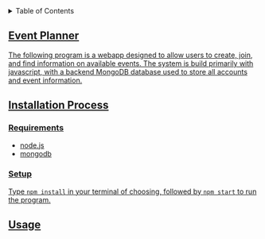 <details>
  <summary>Table of Contents</summary>
  <ol>
    <li>
      <a href="#Event-Planner"Event Planner</a>
      <a href="#Install"Installation Process</a>
          <ul>
            <li><a href="#requirements">Requirements</a></li>
            <li><a href="#setup">Setup</a></li>
          </ul>
      <a href="#usage"Usage</a>
    </li>
  </ol>
</details>

## Event Planner
The following program is a webapp designed to allow users to create, join, and find information on available events. The system is build primarily with javascript, with a backend MongoDB database used to store all accounts and event information.

## Installation Process
### Requirements
- node.js 
- mongodb

### Setup
Type `npm install` in your terminal of choosing, followed by `npm start` to run the program.

## Usage
